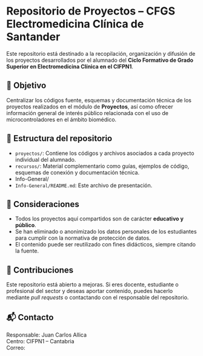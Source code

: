 # Repositorio de Proyectos – CFGS Electromedicina Clínica de Santander 

Este repositorio está destinado a la recopilación, organización y difusión de los proyectos desarrollados por el alumnado del **Ciclo Formativo de Grado Superior en Electromedicina Clínica en el CIFPN1**.

## 🎯 Objetivo

Centralizar los códigos fuente, esquemas y documentación técnica de los proyectos realizados en el módulo de **Proyectos**, así como ofrecer información general de interés público relacionada con el uso de microcontroladores en el ámbito biomédico.

## 📁 Estructura del repositorio

- `proyectos/`: Contiene los códigos y archivos asociados a cada proyecto individual del alumnado.
- `recursos/`: Material complementario como guías, ejemplos de código, esquemas de conexión y documentación técnica.
-  Info-General/
- `Info-General/README.md`: Este archivo de presentación.

## 📌 Consideraciones

- Todos los proyectos aquí compartidos son de carácter **educativo y público**.
- Se han eliminado o anonimizado los datos personales de los estudiantes para cumplir con la normativa de protección de datos.
- El contenido puede ser reutilizado con fines didácticos, siempre citando la fuente.

## 🤝 Contribuciones

Este repositorio está abierto a mejoras. Si eres docente, estudiante o profesional del sector y deseas aportar contenido, puedes hacerlo mediante _pull requests_ o contactando con el responsable del repositorio.

## 📬 Contacto

Responsable: Juan Carlos Allica  
Centro: CIFPN1 – Cantabria  
Correo: 
